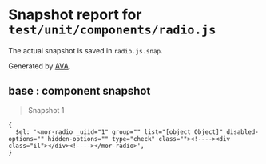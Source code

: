 # Snapshot report for `test/unit/components/radio.js`

The actual snapshot is saved in `radio.js.snap`.

Generated by [AVA](https://ava.li).

## base : component snapshot

> Snapshot 1

    {
      $el: '<mor-radio _uiid="1" group="" list="[object Object]" disabled-options="" hidden-options="" type="check" class=""><!----><div class="il"></div><!----></mor-radio>',
    }
